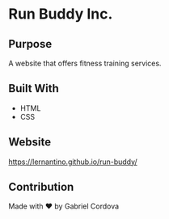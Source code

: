 # Run Buddy Inc.

## Purpose
A website that offers fitness training services.

## Built With
* HTML
* CSS

## Website
https://lernantino.github.io/run-buddy/


## Contribution
Made with ❤️ by Gabriel Cordova
